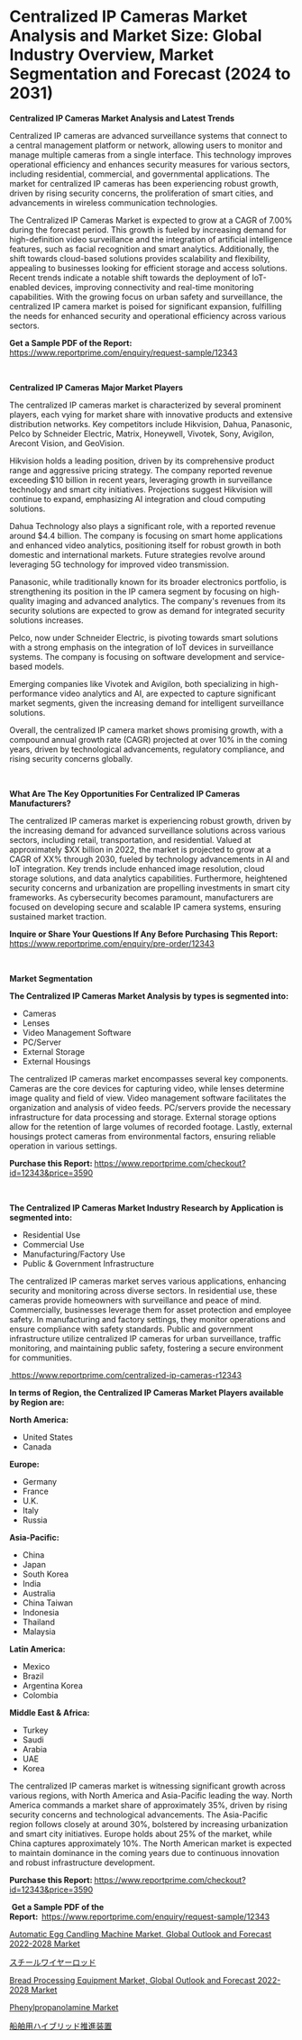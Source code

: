<p><h1>Centralized IP Cameras Market Analysis and Market Size: Global Industry Overview, Market Segmentation and Forecast (2024 to 2031)</h1></p><p><strong>Centralized IP Cameras Market Analysis and Latest Trends</strong></p>
<p><p>Centralized IP cameras are advanced surveillance systems that connect to a central management platform or network, allowing users to monitor and manage multiple cameras from a single interface. This technology improves operational efficiency and enhances security measures for various sectors, including residential, commercial, and governmental applications. The market for centralized IP cameras has been experiencing robust growth, driven by rising security concerns, the proliferation of smart cities, and advancements in wireless communication technologies.</p><p>The Centralized IP Cameras Market is expected to grow at a CAGR of 7.00% during the forecast period. This growth is fueled by increasing demand for high-definition video surveillance and the integration of artificial intelligence features, such as facial recognition and smart analytics. Additionally, the shift towards cloud-based solutions provides scalability and flexibility, appealing to businesses looking for efficient storage and access solutions. Recent trends indicate a notable shift towards the deployment of IoT-enabled devices, improving connectivity and real-time monitoring capabilities. With the growing focus on urban safety and surveillance, the centralized IP camera market is poised for significant expansion, fulfilling the needs for enhanced security and operational efficiency across various sectors.</p></p>
<p><strong>Get a Sample PDF of the Report:&nbsp;</strong> <a href="https://www.reportprime.com/enquiry/request-sample/12343">https://www.reportprime.com/enquiry/request-sample/12343</a></p>
<p>&nbsp;</p>
<p><strong>Centralized IP Cameras Major Market Players</strong></p>
<p><p>The centralized IP cameras market is characterized by several prominent players, each vying for market share with innovative products and extensive distribution networks. Key competitors include Hikvision, Dahua, Panasonic, Pelco by Schneider Electric, Matrix, Honeywell, Vivotek, Sony, Avigilon, Arecont Vision, and GeoVision.</p><p>Hikvision holds a leading position, driven by its comprehensive product range and aggressive pricing strategy. The company reported revenue exceeding $10 billion in recent years, leveraging growth in surveillance technology and smart city initiatives. Projections suggest Hikvision will continue to expand, emphasizing AI integration and cloud computing solutions.</p><p>Dahua Technology also plays a significant role, with a reported revenue around $4.4 billion. The company is focusing on smart home applications and enhanced video analytics, positioning itself for robust growth in both domestic and international markets. Future strategies revolve around leveraging 5G technology for improved video transmission.</p><p>Panasonic, while traditionally known for its broader electronics portfolio, is strengthening its position in the IP camera segment by focusing on high-quality imaging and advanced analytics. The company's revenues from its security solutions are expected to grow as demand for integrated security solutions increases.</p><p>Pelco, now under Schneider Electric, is pivoting towards smart solutions with a strong emphasis on the integration of IoT devices in surveillance systems. The company is focusing on software development and service-based models.</p><p>Emerging companies like Vivotek and Avigilon, both specializing in high-performance video analytics and AI, are expected to capture significant market segments, given the increasing demand for intelligent surveillance solutions.</p><p>Overall, the centralized IP camera market shows promising growth, with a compound annual growth rate (CAGR) projected at over 10% in the coming years, driven by technological advancements, regulatory compliance, and rising security concerns globally.</p></p>
<p>&nbsp;</p>
<p><strong>What Are The Key Opportunities For Centralized IP Cameras Manufacturers?</strong></p>
<p><p>The centralized IP cameras market is experiencing robust growth, driven by the increasing demand for advanced surveillance solutions across various sectors, including retail, transportation, and residential. Valued at approximately $XX billion in 2022, the market is projected to grow at a CAGR of XX% through 2030, fueled by technology advancements in AI and IoT integration. Key trends include enhanced image resolution, cloud storage solutions, and data analytics capabilities. Furthermore, heightened security concerns and urbanization are propelling investments in smart city frameworks. As cybersecurity becomes paramount, manufacturers are focused on developing secure and scalable IP camera systems, ensuring sustained market traction.</p></p>
<p><strong>Inquire or Share Your Questions If Any Before Purchasing This Report:</strong> <a href="https://www.reportprime.com/enquiry/pre-order/12343">https://www.reportprime.com/enquiry/pre-order/12343</a></p>
<p>&nbsp;</p>
<p><strong>Market Segmentation</strong></p>
<p><strong>The Centralized IP Cameras Market Analysis by types is segmented into:</strong></p>
<p><ul><li>Cameras</li><li>Lenses</li><li>Video Management Software</li><li>PC/Server</li><li>External Storage</li><li>External Housings</li></ul></p>
<p><p>The centralized IP cameras market encompasses several key components. Cameras are the core devices for capturing video, while lenses determine image quality and field of view. Video management software facilitates the organization and analysis of video feeds. PC/servers provide the necessary infrastructure for data processing and storage. External storage options allow for the retention of large volumes of recorded footage. Lastly, external housings protect cameras from environmental factors, ensuring reliable operation in various settings.</p></p>
<p><strong>Purchase this Report:&nbsp;</strong><a href="https://www.reportprime.com/checkout?id=12343&price=3590">https://www.reportprime.com/checkout?id=12343&price=3590</a></p>
<p>&nbsp;</p>
<p><strong>The Centralized IP Cameras Market Industry Research by Application is segmented into:</strong></p>
<p><ul><li>Residential Use</li><li>Commercial Use</li><li>Manufacturing/Factory Use</li><li>Public & Government Infrastructure</li></ul></p>
<p><p>The centralized IP cameras market serves various applications, enhancing security and monitoring across diverse sectors. In residential use, these cameras provide homeowners with surveillance and peace of mind. Commercially, businesses leverage them for asset protection and employee safety. In manufacturing and factory settings, they monitor operations and ensure compliance with safety standards. Public and government infrastructure utilize centralized IP cameras for urban surveillance, traffic monitoring, and maintaining public safety, fostering a secure environment for communities.</p></p>
<p><a href="https://www.reportprime.com/centralized-ip-cameras-r12343">&nbsp;https://www.reportprime.com/centralized-ip-cameras-r12343</a></p>
<p><strong>In terms of Region, the Centralized IP Cameras Market Players available by Region are:</strong></p>
<p>
    <p> <strong> North America: </strong>
        <ul>
            <li>United States</li>
            <li>Canada</li>
        </ul>
        </p> 
    <p> <strong> Europe: </strong>
        <ul>
            <li>Germany</li>
            <li>France</li>
            <li>U.K.</li>
            <li>Italy</li>
            <li>Russia</li>
        </ul>
        </p> 
    <p> <strong> Asia-Pacific: </strong>
        <ul>
            <li>China</li>
            <li>Japan</li>
            <li>South Korea</li>
            <li>India</li>
            <li>Australia</li>
            <li>China Taiwan</li>
            <li>Indonesia</li>
            <li>Thailand</li>
            <li>Malaysia</li>
        </ul>
        </p> 
    <p> <strong> Latin America: </strong>
        <ul>
            <li>Mexico</li>
            <li>Brazil</li>
            <li>Argentina Korea</li>
            <li>Colombia</li>
        </ul>
        </p> 
    <p> <strong> Middle East & Africa: </strong>
        <ul>
            <li>Turkey</li>
            <li>Saudi</li>
            <li>Arabia</li>
            <li>UAE</li>
            <li>Korea</li>
        </ul>
    </p>
    </p>
<p><p>The centralized IP cameras market is witnessing significant growth across various regions, with North America and Asia-Pacific leading the way. North America commands a market share of approximately 35%, driven by rising security concerns and technological advancements. The Asia-Pacific region follows closely at around 30%, bolstered by increasing urbanization and smart city initiatives. Europe holds about 25% of the market, while China captures approximately 10%. The North American market is expected to maintain dominance in the coming years due to continuous innovation and robust infrastructure development.</p></p>
<p><strong>Purchase this Report: </strong><a href="https://www.reportprime.com/checkout?id=12343&price=3590">https://www.reportprime.com/checkout?id=12343&price=3590</a></p>
<p>&nbsp;<strong>Get a Sample PDF of the Report:&nbsp;&nbsp;</strong><a href="https://www.reportprime.com/enquiry/request-sample/12343">https://www.reportprime.com/enquiry/request-sample/12343</a></p>
<p><strong></strong></p>
<p><p><a href="https://www.linkedin.com/pulse/automatic-egg-candling-machine-market-global-outlook-forecast-ozsbf?trackingId=3KVqhbzbQDqpdoU2DAhOpw%3D%3D">Automatic Egg Candling Machine Market, Global Outlook and Forecast 2022-2028 Market</a></p><p><a href="https://medium.com/@isaurapx9xsianez/%E3%82%B0%E3%83%AD%E3%83%BC%E3%83%90%E3%83%AB%E9%8B%BC%E7%B7%9A%E6%A3%92%E5%B8%82%E5%A0%B4-%E5%B8%82%E5%A0%B4%E3%82%B7%E3%82%A7%E3%82%A2-%E5%B8%82%E5%A0%B4%E5%8B%95%E5%90%91-%E3%81%8A%E3%82%88%E3%81%B3%E5%B0%86%E6%9D%A5%E3%81%AE%E6%88%90%E9%95%B7%E3%82%92%E6%8E%A2%E3%82%8B-6c663250da27">スチールワイヤーロッド</a></p><p><a href="https://www.linkedin.com/pulse/global-bread-processing-equipment-market-outlook-forecast-q5p7f?trackingId=w9LZhsFQSoiz8KNHK%2FpQVQ%3D%3D">Bread Processing Equipment Market, Global Outlook and Forecast 2022-2028 Market</a></p><p><a href="https://medium.com/@dfght5g/phenylpropanolamine-market-global-market-insights-and-regional-analysis-2024-2031-abd524684984">Phenylpropanolamine Market</a></p><p><a href="https://medium.com/@ismaelblick2023/%E3%82%B0%E3%83%AD%E3%83%BC%E3%83%90%E3%83%AB%E3%83%9E%E3%83%AA%E3%83%B3%E3%83%8F%E3%82%A4%E3%83%96%E3%83%AA%E3%83%83%E3%83%89%E6%8E%A8%E9%80%B2%E5%B8%82%E5%A0%B4%E3%81%AE%E5%8C%85%E6%8B%AC%E7%9A%84%E5%88%86%E6%9E%90-%E6%88%90%E9%95%B7%E5%82%BE%E5%90%91%E3%81%A8%E5%B8%82%E5%A0%B4%E4%BA%88%E6%B8%AC-2024%E5%B9%B4-2031%E5%B9%B4-9f9f928ab4ec">船舶用ハイブリッド推進装置</a></p></p>